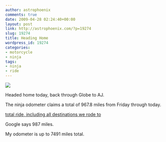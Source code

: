 ```yaml
---
author: astrophoenix
comments: true
date: 2009-04-28 02:24:40+00:00
layout: post
link: http://astrophoenix.com/?p=19274
slug: 19274
title: Heading Home
wordpress_id: 19274
categories:
- motorcycle
- ninja
tags:
- ninja
- ride
---
```


[![](/wp-uploads/astrophoenix/2010/12/olney_front_compressed-300x225.jpg)](/wp-uploads/astrophoenix/2010/12/olney_front_compressed.jpg)

Headed home today, back through Globe to AJ.

The ninja odometer claims a total of 967.8 miles from Friday through today.

[total ride, including all destinations we rode to](http://maps.google.com/maps?f=d&source=s_d&saddr=937+W+15th+Ave,+Apache+Junction,+AZ+85220&daddr=Olney+House+Bed+%26+Breakfast+%4032.827158,-109.711318+to:5183+E+Clifton+St,+Solomon,+AZ+85551+(La+Paloma+Restaurant)+to:1104+S+Central+Ave,+Safford,+AZ+85546+(Olney+House+Bed+%26+Breakfast)+to:mule+creek,+nm+to:Los+Dos+Molinos+to:HC+60%2FUS-60+to:apache+Creek,+New+Mexico+to:1104+S+Central+Ave,+Safford,+AZ+85546+to:4367+S+US+Highway+191,+Safford,+AZ+85546+(Brick's+Steaks+Seafood+%26+More)+to:1104+S+Central+Ave,+Safford,+AZ+85546+to:Alpine,+Arizona+to:Mule+Creek,+New+Mexico+to:1104+s+central+ave,+safford,+az+to:937+W+15th+Ave,+Apache+Junction,+AZ+85220&hl=en&geocode=%3BFRbn9AEdKvB1-Q%3BFT-v9AEdalJ3-SGn9Grj4b5htA%3BFRbn9AEdKvB1-SEEPB6btEKcFw%3B%3BFWDTCAIdgqJ8-SEB1h2mz-NLyg%3BFUoMDAId4FeI-Q%3B%3B%3BFYSZ9AEdthV6-SEV4jg-aKCDRw%3B%3B%3B%3B%3B&mra=ls&sll=33.56787,-110.030465&sspn=2.480639,4.597778&ie=UTF8&z=8)

Google says 987 miles.

My odometer is up to 7491 miles total.
